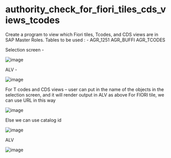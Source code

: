# authority_check_for_fiori_tiles_cds_views_tcodes
Create a program to view which Fiori tiles, Tcodes, and CDS views are in SAP Master Roles.
Tables to be used : - 
AGR_1251 
AGR_BUFFI
AGR_TCODES

Selection screen - 

![image](https://github.com/harrycodeswhileworldsleeps/authority_check_for_fiori_tiles_cds_views_tcodes/assets/94862735/762d8f37-65af-4a88-975f-011927cff3e2)

ALV - 

![image](https://github.com/harrycodeswhileworldsleeps/authority_check_for_fiori_tiles_cds_views_tcodes/assets/94862735/86c57560-f92c-4896-b92d-82d5c8a802a7)

For T codes and CDS views – user can put in the name of the objects in the selection screen, and it will render output in ALV as above 
For FIORI tile, we can use URL in this way 

![image](https://github.com/harrycodeswhileworldsleeps/authority_check_for_fiori_tiles_cds_views_tcodes/assets/94862735/be879a92-a0d2-4800-a84d-41c60ac4567f)

Else we can use catalog id 

![image](https://github.com/harrycodeswhileworldsleeps/authority_check_for_fiori_tiles_cds_views_tcodes/assets/94862735/a81081c1-eade-4f4f-a4a6-26fc324d36cc)

ALV 

![image](https://github.com/harrycodeswhileworldsleeps/authority_check_for_fiori_tiles_cds_views_tcodes/assets/94862735/7200e714-8e61-4b14-a7a1-ce9db7064103)






